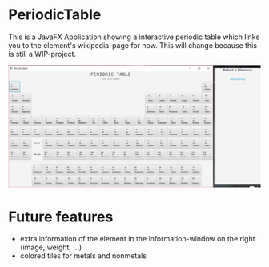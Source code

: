 # PeriodicTable
This is a JavaFX Application showing a interactive periodic table which links you to the element's wikipedia-page for now. This will change because this is still a WIP-project.

<img src = "PeriodicTablePreview.PNG" width = "850">

# Future features
- extra information of the element in the information-window on the right (image, weight, ...)
- colored tiles for metals and nonmetals
